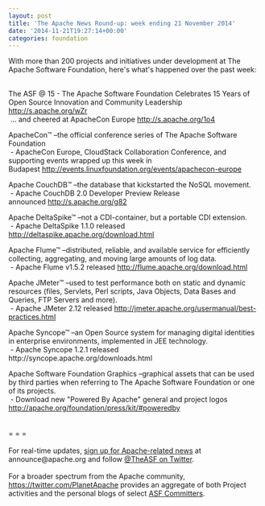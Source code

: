 ```yaml
---
layout: post
title: 'The Apache News Round-up: week ending 21 November 2014'
date: '2014-11-21T19:27:14+00:00'
categories: foundation
---
```

<div>With more than 200 projects and initiatives under development at The Apache Software Foundation, here's what's happened over the past week:</div> 
  <div><br /></div> 
  <div> 
    <p>The ASF @ 15 - The Apache Software Foundation Celebrates 15 Years of Open Source Innovation and Community Leadership <a href="http://s.apache.org/wZr">http://s.apache.org/wZr</a><br />&nbsp;... and cheered at ApacheCon Europe <a href="http://s.apache.org/1o4">http://s.apache.org/1o4</a> </p> 
  </div> 
  <div>ApacheCon™ –the official conference series of The Apache Software Foundation</div> 
  <div>&nbsp;- ApacheCon Europe, CloudStack Collaboration Conference, and supporting events wrapped up this week in Budapest&nbsp;<a href="http://events.linuxfoundation.org/events/apachecon-europe">http://events.linuxfoundation.org/events/apachecon-europe</a></div> 
  <p> </p> 
  <div></div> 
  <div> 
    <p> </p> 
  </div> 
  <p>Apache CouchDB™&nbsp;–the database that kickstarted the NoSQL movement.<br />&nbsp;- Apache CouchDB 2.0 Developer Preview Release announced&nbsp;<span style="white-space: pre-wrap;"><a href="http://s.apache.org/g82">http://s.apache.org/g82</a></span></p> 
  <p>Apache DeltaSpike™ –not a CDI-container, but a portable CDI extension.<br />&nbsp;- Apache DeltaSpike 1.1.0 released <a href="http://deltaspike.apache.org/download.html">http://deltaspike.apache.org/download.html</a> </p> 
  <p>Apache Flume™ –distributed, reliable, and available service for efficiently collecting, aggregating, and moving large amounts of log data.<br />&nbsp;- Apache Flume v1.5.2 released <a href="http://flume.apache.org/download.html">http://flume.apache.org/download.html</a> </p> 
  <p>Apache JMeter™ –used to test performance both on static and dynamic resources (files, Servlets, Perl scripts, Java Objects, Data Bases and Queries, FTP Servers and more).<br />&nbsp;- Apache JMeter 2.12 released <a href="http://jmeter.apache.org/usermanual/best-practices.html">http://jmeter.apache.org/usermanual/best-practices.html</a> </p> 
  <div> 
    <p> </p> 
    <p>Apache Syncope™ –an Open Source system for managing digital identities in enterprise environments, implemented in JEE technology.<br />&nbsp;- Apache Syncope 1.2.1 released http://syncope.apache.org/downloads.html</p> 
  </div> 
  <div>Apache Software Foundation Graphics –graphical assets that can be used by third parties when referring to The Apache Software Foundation or one of its projects.</div> 
  <div>&nbsp;- Download new &quot;Powered By Apache&quot; general and project logos <a href="http://apache.org/foundation/press/kit/#poweredby">http://apache.org/foundation/press/kit/#poweredby</a></div> 
  <div><br /></div> 
  <div><br /></div> 
  <div>= = =</div> 
  <div> 
    <div><br /></div> 
    <div>For real-time updates, <a href="http://www.apache.org/foundation/mailinglists.html#foundation-announce">sign up for Apache-related news</a> at announce@apache.org and follow <a href="https://twitter.com/TheASF">@TheASF on Twitter</a>.&nbsp;</div> 
    <div><br /></div> 
    <div>For a broader spectrum from the Apache community, <a href="https://twitter.com/PlanetApache">https://twitter.com/PlanetApache</a> provides an aggregate of both Project activities and the personal blogs of select <a href="http://people.apache.org/">ASF Committers</a>.</div> 
  </div>
